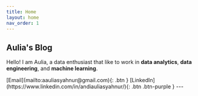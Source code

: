 ```yaml
---
title: Home
layout: home
nav_order: 1
---
```


## Aulia's Blog

Hello! I am Aulia, a data enthusiast that like to work in **data analytics**, **data engineering**, and **machine learning**.

<span class="fs-3">
[Email](mailto:aauliasyahnur@gmail.com){: .btn }
[LinkedIn](https://www.linkedin.com/in/andiauliasyahnur/){: .btn .btn-purple }
</span>
---
